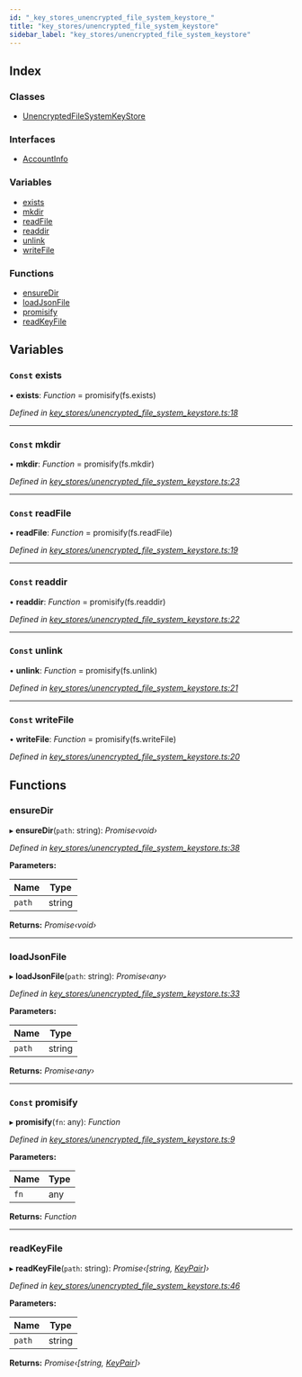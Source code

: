 ```yaml
---
id: "_key_stores_unencrypted_file_system_keystore_"
title: "key_stores/unencrypted_file_system_keystore"
sidebar_label: "key_stores/unencrypted_file_system_keystore"
---
```


## Index

### Classes

* [UnencryptedFileSystemKeyStore](../classes/_key_stores_unencrypted_file_system_keystore_.unencryptedfilesystemkeystore.md)

### Interfaces

* [AccountInfo](../interfaces/_key_stores_unencrypted_file_system_keystore_.accountinfo.md)

### Variables

* [exists](_key_stores_unencrypted_file_system_keystore_.md#const-exists)
* [mkdir](_key_stores_unencrypted_file_system_keystore_.md#const-mkdir)
* [readFile](_key_stores_unencrypted_file_system_keystore_.md#const-readfile)
* [readdir](_key_stores_unencrypted_file_system_keystore_.md#const-readdir)
* [unlink](_key_stores_unencrypted_file_system_keystore_.md#const-unlink)
* [writeFile](_key_stores_unencrypted_file_system_keystore_.md#const-writefile)

### Functions

* [ensureDir](_key_stores_unencrypted_file_system_keystore_.md#ensuredir)
* [loadJsonFile](_key_stores_unencrypted_file_system_keystore_.md#loadjsonfile)
* [promisify](_key_stores_unencrypted_file_system_keystore_.md#const-promisify)
* [readKeyFile](_key_stores_unencrypted_file_system_keystore_.md#readkeyfile)

## Variables

### `Const` exists

• **exists**: *Function* =  promisify(fs.exists)

*Defined in [key_stores/unencrypted_file_system_keystore.ts:18](https://github.com/nearprotocol/nearlib/blob/a23e44a/src.ts/key_stores/unencrypted_file_system_keystore.ts#L18)*

___

### `Const` mkdir

• **mkdir**: *Function* =  promisify(fs.mkdir)

*Defined in [key_stores/unencrypted_file_system_keystore.ts:23](https://github.com/nearprotocol/nearlib/blob/a23e44a/src.ts/key_stores/unencrypted_file_system_keystore.ts#L23)*

___

### `Const` readFile

• **readFile**: *Function* =  promisify(fs.readFile)

*Defined in [key_stores/unencrypted_file_system_keystore.ts:19](https://github.com/nearprotocol/nearlib/blob/a23e44a/src.ts/key_stores/unencrypted_file_system_keystore.ts#L19)*

___

### `Const` readdir

• **readdir**: *Function* =  promisify(fs.readdir)

*Defined in [key_stores/unencrypted_file_system_keystore.ts:22](https://github.com/nearprotocol/nearlib/blob/a23e44a/src.ts/key_stores/unencrypted_file_system_keystore.ts#L22)*

___

### `Const` unlink

• **unlink**: *Function* =  promisify(fs.unlink)

*Defined in [key_stores/unencrypted_file_system_keystore.ts:21](https://github.com/nearprotocol/nearlib/blob/a23e44a/src.ts/key_stores/unencrypted_file_system_keystore.ts#L21)*

___

### `Const` writeFile

• **writeFile**: *Function* =  promisify(fs.writeFile)

*Defined in [key_stores/unencrypted_file_system_keystore.ts:20](https://github.com/nearprotocol/nearlib/blob/a23e44a/src.ts/key_stores/unencrypted_file_system_keystore.ts#L20)*

## Functions

###  ensureDir

▸ **ensureDir**(`path`: string): *Promise‹void›*

*Defined in [key_stores/unencrypted_file_system_keystore.ts:38](https://github.com/nearprotocol/nearlib/blob/a23e44a/src.ts/key_stores/unencrypted_file_system_keystore.ts#L38)*

**Parameters:**

Name | Type |
------ | ------ |
`path` | string |

**Returns:** *Promise‹void›*

___

###  loadJsonFile

▸ **loadJsonFile**(`path`: string): *Promise‹any›*

*Defined in [key_stores/unencrypted_file_system_keystore.ts:33](https://github.com/nearprotocol/nearlib/blob/a23e44a/src.ts/key_stores/unencrypted_file_system_keystore.ts#L33)*

**Parameters:**

Name | Type |
------ | ------ |
`path` | string |

**Returns:** *Promise‹any›*

___

### `Const` promisify

▸ **promisify**(`fn`: any): *Function*

*Defined in [key_stores/unencrypted_file_system_keystore.ts:9](https://github.com/nearprotocol/nearlib/blob/a23e44a/src.ts/key_stores/unencrypted_file_system_keystore.ts#L9)*

**Parameters:**

Name | Type |
------ | ------ |
`fn` | any |

**Returns:** *Function*

___

###  readKeyFile

▸ **readKeyFile**(`path`: string): *Promise‹[string, [KeyPair](../classes/_utils_key_pair_.keypair.md)]›*

*Defined in [key_stores/unencrypted_file_system_keystore.ts:46](https://github.com/nearprotocol/nearlib/blob/a23e44a/src.ts/key_stores/unencrypted_file_system_keystore.ts#L46)*

**Parameters:**

Name | Type |
------ | ------ |
`path` | string |

**Returns:** *Promise‹[string, [KeyPair](../classes/_utils_key_pair_.keypair.md)]›*
